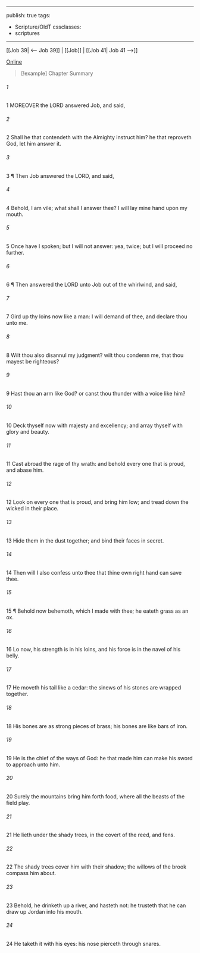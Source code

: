 

---
publish: true
tags:
  - Scripture/OldT
cssclasses:
  - scriptures
---
[[Job 39| <-- Job 39]] | [[Job]] | [[Job 41| Job 41 -->]]

[Online](https://churchofjesuschrist.org/study/scriptures/ot/job/40?lang=eng)

>[!example] Chapter Summary
>
###### 1
1 MOREOVER the LORD answered Job, and said,
###### 2
2 Shall he that contendeth with the Almighty instruct him?  he that reproveth God, let him answer it.
###### 3
3 ¶ Then Job answered the LORD, and said,
###### 4
4 Behold, I am vile; what shall I answer thee?  I will lay mine hand upon my mouth.
###### 5
5 Once have I spoken; but I will not answer: yea, twice; but I will proceed no further.
###### 6
6 ¶ Then answered the LORD unto Job out of the whirlwind, and said,
###### 7
7 Gird up thy loins now like a man: I will demand of thee, and declare thou unto me.
###### 8
8 Wilt thou also disannul my judgment?  wilt thou condemn me, that thou mayest be righteous?
###### 9
9 Hast thou an arm like God?  or canst thou thunder with a voice like him?
###### 10
10 Deck thyself now with majesty and excellency; and array thyself with glory and beauty.
###### 11
11 Cast abroad the rage of thy wrath: and behold every one that is proud, and abase him.
###### 12
12 Look on every one that is proud, and bring him low; and tread down the wicked in their place.
###### 13
13 Hide them in the dust together; and bind their faces in secret.
###### 14
14 Then will I also confess unto thee that thine own right hand can save thee.
###### 15
15 ¶ Behold now behemoth, which I made with thee; he eateth grass as an ox.
###### 16
16 Lo now, his strength is in his loins, and his force is in the navel of his belly.
###### 17
17 He moveth his tail like a cedar: the sinews of his stones are wrapped together.
###### 18
18 His bones are as strong pieces of brass; his bones are like bars of iron.
###### 19
19 He is the chief of the ways of God: he that made him can make his sword to approach unto him.
###### 20
20 Surely the mountains bring him forth food, where all the beasts of the field play.
###### 21
21 He lieth under the shady trees, in the covert of the reed, and fens.
###### 22
22 The shady trees cover him with their shadow; the willows of the brook compass him about.
###### 23
23 Behold, he drinketh up a river, and hasteth not: he trusteth that he can draw up Jordan into his mouth.
###### 24
24 He taketh it with his eyes: his nose pierceth through snares.



